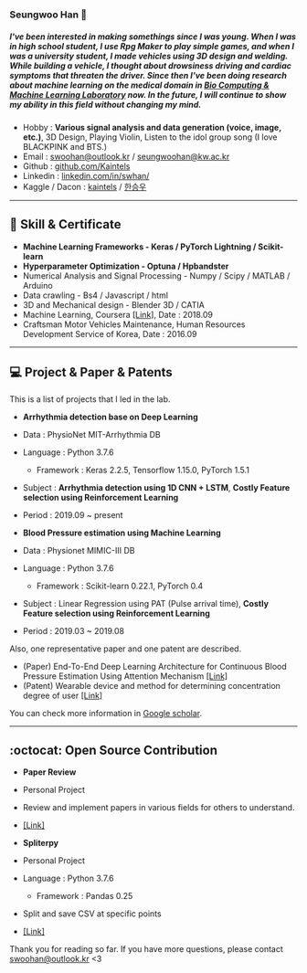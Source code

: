 ### Seungwoo Han 👋
##### I've been interested in making somethings since I was young. When I was in high school student, I use Rpg Maker to play simple games, and when I was a university student, I made vehicles using 3D design and welding. While building a vehicle, I thought about drowsiness driving and cardiac symptoms that threaten the driver. Since then I've been doing research about machine learning on the medical domain in [Bio Computing & Machine Learning Laboratory](http://bcml.kw.ac.kr/) now. In the future, I will continue to show my ability in this field without changing my mind.

- Hobby : **Various signal analysis and data generation (voice, image, etc.)**, 3D Design, Playing Violin,  Listen to the idol group song (I love BLACKPINK and BTS.)
- Email : swoohan@outlook.kr / seungwoohan@kw.ac.kr
- Github : [github.com/Kaintels](https://github.com/Kaintels)
- Linkedin : [linkedin.com/in/swhan/](https://www.linkedin.com/in/swhan/)
- Kaggle / Dacon : [kaintels](https://www.kaggle.com/kaintels) / [한승우](https://dacon.io/myprofile/236429/overview/)

***
## :100: Skill & Certificate

- **Machine Learning Frameworks - Keras / PyTorch Lightning / Scikit-learn**
- **Hyperparameter Optimization - Optuna / Hpbandster**
- Numerical Analysis and Signal Processing - Numpy / Scipy / MATLAB / Arduino
- Data crawling -  Bs4 / Javascript / html
- 3D and Mechanical design - Blender 3D / CATIA
- Machine Learning, Coursera [[Link]](https://www.coursera.org/account/accomplishments/verify/GLRKF2N69FN6),  Date : 2018.09
- Craftsman Motor Vehicles Maintenance, Human Resources Development Service of Korea, Date : 2016.09

---
## :computer: Project & Paper & Patents
This is a list of projects that I led in the lab.

- **Arrhythmia detection base on Deep Learning**
- Data : PhysioNet MIT-Arrhythmia DB
- Language : Python 3.7.6
  - Framework : Keras 2.2.5, Tensorflow 1.15.0, PyTorch 1.5.1
- Subject : **Arrhythmia detection using 1D CNN + LSTM**, **Costly Feature selection using Reinforcement Learning**
- Period : 2019.09 ~ present

- **Blood Pressure estimation using Machine Learning**
- Data : Physionet MIMIC-III DB
- Language : Python 3.7.6
  - Framework : Scikit-learn 0.22.1, PyTorch 0.4
- Subject : Linear Regression using PAT (Pulse arrival time), **Costly Feature selection using Reinforcement Learning**
- Period : 2019.03 ~ 2019.08

Also, one representative paper and one patent are described.

- (Paper) End-To-End Deep Learning Architecture for Continuous Blood Pressure Estimation Using Attention Mechanism [[Link]](https://www.mdpi.com/1424-8220/20/8/2338/htm)
- (Patent) Wearable device and method for determining concentration degree of user [[Link]](https://doi.org/10.8080/1020180060627)

You can check more information in [Google scholar](https://scholar.google.com/citations?user=NWbfyKYAAAAJ&hl=ko).

***
## :octocat: Open Source Contribution
- **Paper Review**
- Personal Project
- Review and implement papers in various fields for others to understand.
- [[Link]](https://github.com/Kaintels/paper-review)

- **Spliterpy**
- Personal Project
- Language : Python 3.7.6
  - Framework : Pandas 0.25
- Split and save CSV at specific points
- [[Link]](https://github.com/Kaintels/Spliterpy)

Thank you for reading so far. If you have more questions, please contact swoohan@outlook.kr <3
